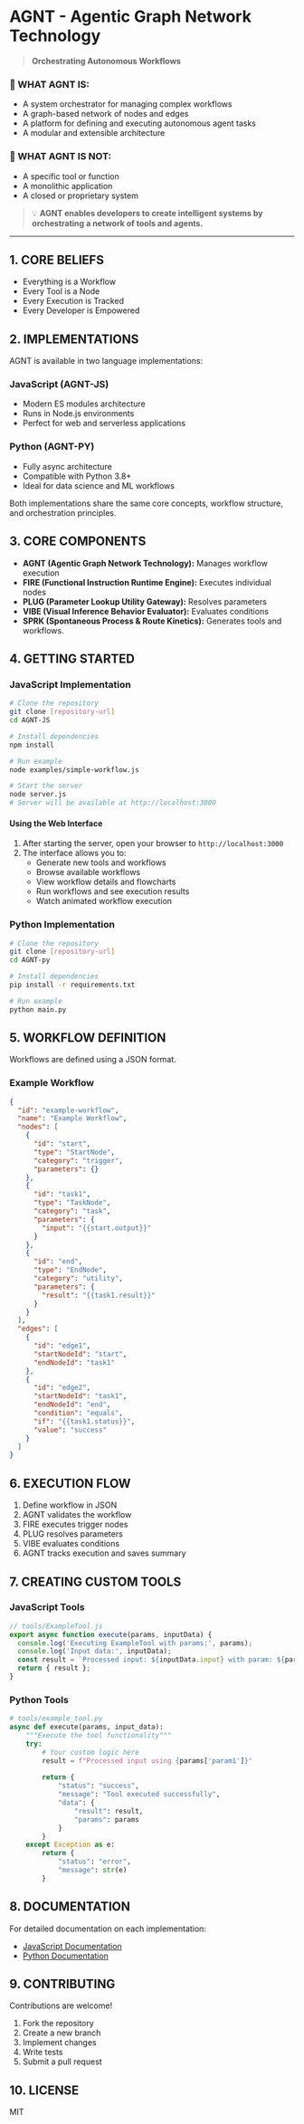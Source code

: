 # AGNT - Agentic Graph Network Technology

> **Orchestrating Autonomous Workflows**

### 🎯 WHAT AGNT IS:

- A system orchestrator for managing complex workflows
- A graph-based network of nodes and edges
- A platform for defining and executing autonomous agent tasks
- A modular and extensible architecture

### 🚫 WHAT AGNT IS NOT:

- A specific tool or function
- A monolithic application
- A closed or proprietary system

> 💡 **AGNT enables developers to create intelligent systems by orchestrating a network of tools and agents.**

---

## 1. CORE BELIEFS

- Everything is a Workflow
- Every Tool is a Node
- Every Execution is Tracked
- Every Developer is Empowered

## 2. IMPLEMENTATIONS

AGNT is available in two language implementations:

### JavaScript (AGNT-JS)
- Modern ES modules architecture
- Runs in Node.js environments
- Perfect for web and serverless applications

### Python (AGNT-PY)
- Fully async architecture
- Compatible with Python 3.8+
- Ideal for data science and ML workflows

Both implementations share the same core concepts, workflow structure, and orchestration principles.

## 3. CORE COMPONENTS

- **AGNT (Agentic Graph Network Technology):** Manages workflow execution
- **FIRE (Functional Instruction Runtime Engine):** Executes individual nodes
- **PLUG (Parameter Lookup Utility Gateway):** Resolves parameters
- **VIBE (Visual Inference Behavior Evaluator):** Evaluates conditions
- **SPRK (Spontaneous Process & Route Kinetics):** Generates tools and workflows.

## 4. GETTING STARTED

### JavaScript Implementation

```bash
# Clone the repository
git clone [repository-url]
cd AGNT-JS

# Install dependencies
npm install

# Run example
node examples/simple-workflow.js

# Start the server
node server.js
# Server will be available at http://localhost:3000
```

#### Using the Web Interface

1. After starting the server, open your browser to `http://localhost:3000`
2. The interface allows you to:
   - Generate new tools and workflows
   - Browse available workflows
   - View workflow details and flowcharts
   - Run workflows and see execution results
   - Watch animated workflow execution

### Python Implementation

```bash
# Clone the repository
git clone [repository-url]
cd AGNT-py

# Install dependencies
pip install -r requirements.txt

# Run example
python main.py
```

## 5. WORKFLOW DEFINITION

Workflows are defined using a JSON format.

### Example Workflow

```json
{
  "id": "example-workflow",
  "name": "Example Workflow",
  "nodes": [
    {
      "id": "start",
      "type": "StartNode",
      "category": "trigger",
      "parameters": {}
    },
    {
      "id": "task1",
      "type": "TaskNode",
      "category": "task",
      "parameters": {
        "input": "{{start.output}}"
      }
    },
    {
      "id": "end",
      "type": "EndNode",
      "category": "utility",
      "parameters": {
        "result": "{{task1.result}}"
      }
    }
  ],
  "edges": [
    {
      "id": "edge1",
      "startNodeId": "start",
      "endNodeId": "task1"
    },
    {
      "id": "edge2",
      "startNodeId": "task1",
      "endNodeId": "end",
      "condition": "equals",
      "if": "{{task1.status}}",
      "value": "success"
    }
  ]
}
```

## 6. EXECUTION FLOW

1. Define workflow in JSON
2. AGNT validates the workflow
3. FIRE executes trigger nodes
4. PLUG resolves parameters
5. VIBE evaluates conditions
6. AGNT tracks execution and saves summary

## 7. CREATING CUSTOM TOOLS

### JavaScript Tools
```javascript
// tools/ExampleTool.js
export async function execute(params, inputData) {
  console.log('Executing ExampleTool with params:', params);
  console.log('Input data:', inputData);
  const result = `Processed input: ${inputData.input} with param: ${params.param1}`;
  return { result };
}
```

### Python Tools
```python
# tools/example_tool.py
async def execute(params, input_data):
    """Execute the tool functionality"""
    try:
        # Your custom logic here
        result = f"Processed input using {params['param1']}"
        
        return {
            "status": "success",
            "message": "Tool executed successfully",
            "data": {
                "result": result,
                "params": params
            }
        }
    except Exception as e:
        return {
            "status": "error",
            "message": str(e)
        }
```

## 8. DOCUMENTATION

For detailed documentation on each implementation:

- [JavaScript Documentation](./AGNT-JS/README.md)
- [Python Documentation](./AGNT-py/README.md)

## 9. CONTRIBUTING

Contributions are welcome!

1. Fork the repository
2. Create a new branch
3. Implement changes
4. Write tests
5. Submit a pull request

## 10. LICENSE

MIT